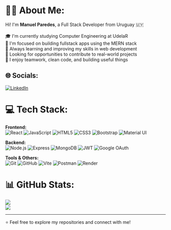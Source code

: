 # 👩‍💻 About Me:
Hi! I'm **Manuel Paredes**, a Full Stack Developer from Uruguay 🇺🇾<br><br>🎓 I'm currently studying Computer Engineering at UdelaR<br>🧠 I'm focused on building fullstack apps using the MERN stack<br>🌱 Always learning and improving my skills in web development<br>🚀 Looking for opportunities to contribute to real-world projects<br>🤝 I enjoy teamwork, clean code, and building useful things


## 🌐 Socials:
[![LinkedIn](https://img.shields.io/badge/LinkedIn-%230077B5.svg?logo=linkedin&logoColor=white)](https://www.linkedin.com/in/manuel-paredes-dev/) 

# 💻 Tech Stack:

**Frontend:**  
![React](https://img.shields.io/badge/-React-61DAFB?logo=react&logoColor=white&style=flat) ![JavaScript](https://img.shields.io/badge/-JavaScript-F7DF1E?logo=javascript&logoColor=black&style=flat) ![HTML5](https://img.shields.io/badge/-HTML5-E34F26?logo=html5&logoColor=white&style=flat) ![CSS3](https://img.shields.io/badge/-CSS3-1572B6?logo=css3&logoColor=white&style=flat) ![Bootstrap](https://img.shields.io/badge/-Bootstrap-7952B3?logo=bootstrap&logoColor=white&style=flat) ![Material UI](https://img.shields.io/badge/-Material--UI-0081CB?logo=mui&logoColor=white&style=flat)

**Backend:**  
![Node.js](https://img.shields.io/badge/-Node.js-339933?logo=node.js&logoColor=white&style=flat) ![Express](https://img.shields.io/badge/-Express-000000?logo=express&logoColor=white&style=flat) ![MongoDB](https://img.shields.io/badge/-MongoDB-47A248?logo=mongodb&logoColor=white&style=flat) ![JWT](https://img.shields.io/badge/-JWT-000000?logo=jsonwebtokens&logoColor=white&style=flat) ![Google OAuth](https://img.shields.io/badge/-Google%20OAuth-4285F4?logo=google&logoColor=white&style=flat)


**Tools & Others:**  
![Git](https://img.shields.io/badge/-Git-F05032?logo=git&logoColor=white&style=flat) ![GitHub](https://img.shields.io/badge/-GitHub-181717?logo=github&logoColor=white&style=flat) ![Vite](https://img.shields.io/badge/-Vite-646CFF?logo=vite&logoColor=white&style=flat) ![Postman](https://img.shields.io/badge/-Postman-FF6C37?logo=postman&logoColor=white&style=flat) ![Render](https://img.shields.io/badge/-Render-46E3B7?logo=render&logoColor=black&style=flat)


# 📊 GitHub Stats:
![](https://github-readme-streak-stats.herokuapp.com/?user=manuelparedess&theme=tokyonight&hide_border=false)  
![](https://github-readme-stats.vercel.app/api/top-langs/?username=manuelparedess&layout=compact&theme=tokyonight&hide_border=false)

---

⭐️ Feel free to explore my repositories and connect with me!
